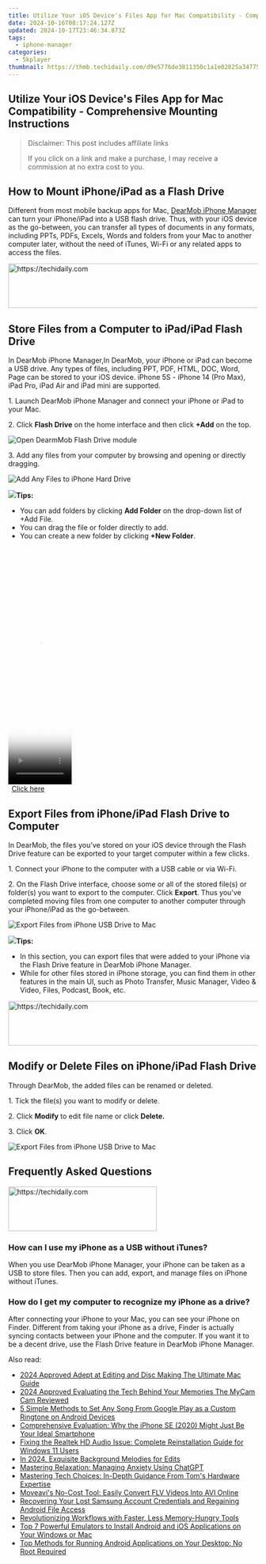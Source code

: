 ```yaml
---
title: Utilize Your iOS Device's Files App for Mac Compatibility - Comprehensive Mounting Instructions
date: 2024-10-16T08:17:24.127Z
updated: 2024-10-17T23:46:34.873Z
tags:
  - iphone-manager
categories:
  - 5kplayer
thumbnail: https://thmb.techidaily.com/d9e5776de3811350c1a1e02825a34775cfed017b7d72a415b115da4cadd107c4.jpg
---
```


## Utilize Your iOS Device's Files App for Mac Compatibility - Comprehensive Mounting Instructions

>  Disclaimer: This post includes affiliate links
>
>  If you click on a link and make a purchase, I may receive a commission at no extra cost to you.
>

## How to Mount iPhone/iPad as a Flash Drive

Different from most mobile backup apps for Mac, [DearMob iPhone Manager](https://tools.techidaily.com/5kplayer/iphone-manager/) can turn your iPhone/iPad into a USB flash drive. Thus, with your iOS device as the go-between, you can transfer all types of documents in any formats, including PPTs, PDFs, Excels, Words and folders from your Mac to another computer later, without the need of iTunes, Wi-Fi or any related apps to access the files.

<!-- affiliate ads begin -->
<a href="https://electronicx.pxf.io/c/5597632/1166360/14483" target="_top" id="1166360">
  <img src="//a.impactradius-go.com/display-ad/14483-1166360" border="0" alt="https://techidaily.com" width="728" height="90"/>
</a>
<img height="0" width="0" src="https://electronicx.pxf.io/i/5597632/1166360/14483" style="position:absolute;visibility:hidden;" border="0" />
<!-- affiliate ads end -->

## Store Files from a Computer to iPad/iPad Flash Drive

In DearMob iPhone Manager,In DearMob, your iPhone or iPad can become a USB drive. Any types of files, including PPT, PDF, HTML, DOC, Word, Page can be stored to your iOS device. iPhone 5S - iPhone 14 (Pro Max), iPad Pro, iPad Air and iPad mini are supported.

1\. Launch DearMob iPhone Manager and connect your iPhone or iPad to your Mac.

2\. Click **Flash Drive** on the home interface and then click **+Add** on the top.

![Open DearmMob Flash Drive module](https://www.5kplayer.com/user-guide/images/userguide-how/flash-drive-dearmob.jpg) 

3\. Add any files from your computer by browsing and opening or directly dragging. 

![Add Any Files to iPhone Hard Drive](https://www.5kplayer.com/user-guide/images/userguide-how/add-files-from-mac-to-iphone.jpg) 

![](https://www.5kplayer.com/user-guide/images/userguide-how/tips-icon.png)**Tips:**

* You can add folders by clicking **Add Folder** on the drop-down list of +Add File.
* You can drag the file or folder directly to add.
* You can create a new folder by clicking **+New Folder**.

<!-- affiliate ads begin -->
<span id="1977004">
					<video width="128" height="480" style="cursor:pointer"
           poster="//a.impactradius-go.com/display-clicktoplayimage/1977004.png"
           onclick="if(!this.playClicked){this.play();this.setAttribute('controls',true);this.playClicked=true;}">
	   <source src="//a.impactradius-go.com/display-ad/22993-1977004">
	   <img src="//a.impactradius-go.com/display-clicktoplayimage/1977004.png" style="border: none; height: 100%; width: 100%; object-fit: contain">
	</video>
	<div style="width:80px;text-align:center"><a href="javascript:window.open(decodeURIComponent('https%3A%2F%2Fhomestyler.sjv.io%2Fc%2F5597632%2F1977004%2F22993'), '_blank');void(0);">Click here</a></div>
</span>
<img height="0" width="0" src="https://imp.pxf.io/i/5597632/1977004/22993" style="position:absolute;visibility:hidden;" border="0" />
<!-- affiliate ads end -->

## Export Files from iPhone/iPad Flash Drive to Computer

In DearMob, the files you've stored on your iOS device through the Flash Drive feature can be exported to your target computer within a few clicks. 

1\. Connect your iPhone to the computer with a USB cable or via Wi-Fi. 

 2\. On the Flash Drive interface, choose some or all of the stored file(s) or folder(s) you want to export to the computer. Click **Export**. Thus you've completed moving files from one computer to another computer through your iPhone/iPad as the go-between.

![Export Files from iPhone USB Drive to Mac](https://www.5kplayer.com/user-guide/images/userguide-how/export-files-usb-device-mac.jpg) 

![](https://www.5kplayer.com/user-guide/images/userguide-how/tips-icon.png)**Tips:**

* In this section, you can export files that were added to your iPhone via the Flash Drive feature in DearMob iPhone Manager.
* While for other files stored in iPhone storage, you can find them in other features in the main UI, such as Photo Transfer, Music Manager, Video & Video, Files, Podcast, Book, etc.

<!-- affiliate ads begin -->
<a href="https://aligracehair.sjv.io/c/5597632/1925489/19272" target="_top" id="1925489">
  <img src="//a.impactradius-go.com/display-ad/19272-1925489" border="0" alt="https://techidaily.com" width="728" height="90"/>
</a>
<img height="0" width="0" src="https://aligracehair.sjv.io/i/5597632/1925489/19272" style="position:absolute;visibility:hidden;" border="0" />
<!-- affiliate ads end -->

## Modify or Delete Files on iPhone/iPad Flash Drive

Through DearMob, the added files can be renamed or deleted. 

1\. Tick the file(s) you want to modify or delete.

 2\. Click **Modify** to edit file name or click **Delete.**

3\. Click **OK**.

![Export Files from iPhone USB Drive to Mac](https://www.5kplayer.com/user-guide/images/userguide-how/edit-file-name-usb-device-mac.jpg) 

## Frequently Asked Questions

<!-- affiliate ads begin -->
<a href="https://aligracehair.sjv.io/c/5597632/1925484/19272" target="_top" id="1925484">
  <img src="//a.impactradius-go.com/display-ad/19272-1925484" border="0" alt="https://techidaily.com" width="300" height="90"/>
</a>
<img height="0" width="0" src="https://aligracehair.sjv.io/i/5597632/1925484/19272" style="position:absolute;visibility:hidden;" border="0" />
<!-- affiliate ads end -->

### How can I use my iPhone as a USB without iTunes?

When you use DearMob iPhone Manager, your iPhone can be taken as a USB to store files. Then you can add, export, and manage files on iPhone without iTunes.

### How do I get my computer to recognize my iPhone as a drive?

After connecting your iPhone to your Mac, you can see your iPhone on Finder. Different from taking your iPhone as a drive, Finder is actually syncing contacts between your iPhone and the computer. If you want it to be a decent drive, use the Flash Drive feature in DearMob iPhone Manager.

<ins class="adsbygoogle"
     style="display:block"
     data-ad-format="autorelaxed"
     data-ad-client="ca-pub-7571918770474297"
     data-ad-slot="1223367746"></ins>

<ins class="adsbygoogle"
     style="display:block"
     data-ad-client="ca-pub-7571918770474297"
     data-ad-slot="8358498916"
     data-ad-format="auto"
     data-full-width-responsive="true"></ins>

<span class="atpl-alsoreadstyle">Also read:</span>
<div><ul>
<li><a href="https://extra-lessons.techidaily.com/2024-approved-adept-at-editing-and-disc-making-the-ultimate-mac-guide/"><u>2024 Approved Adept at Editing and Disc Making The Ultimate Mac Guide</u></a></li>
<li><a href="https://video-capture.techidaily.com/2024-approved-evaluating-the-tech-behind-your-memories-the-mycam-cam-reviewed/"><u>2024 Approved Evaluating the Tech Behind Your Memories The MyCam Cam Reviewed</u></a></li>
<li><a href="https://os-tips.techidaily.com/5-simple-methods-to-set-any-song-from-google-play-as-a-custom-ringtone-on-android-devices/"><u>5 Simple Methods to Set Any Song From Google Play as a Custom Ringtone on Android Devices</u></a></li>
<li><a href="https://buynow-info.techidaily.com/comprehensive-evaluation-why-the-iphone-se-2020-might-just-be-your-ideal-smartphone/"><u>Comprehensive Evaluation: Why the iPhone SE (2020) Might Just Be Your Ideal Smartphone</u></a></li>
<li><a href="https://tech-hub.techidaily.com/fixing-the-realtek-hd-audio-issue-complete-reinstallation-guide-for-windows-11-users/"><u>Fixing the Realtek HD Audio Issue: Complete Reinstallation Guide for Windows 11 Users</u></a></li>
<li><a href="https://some-techniques.techidaily.com/in-2024-exquisite-background-melodies-for-edits/"><u>In 2024, Exquisite Background Melodies for Edits</u></a></li>
<li><a href="https://tech-hub.techidaily.com/mastering-relaxation-managing-anxiety-using-chatgpt/"><u>Mastering Relaxation: Managing Anxiety Using ChatGPT</u></a></li>
<li><a href="https://techidaily.com/mastering-tech-choices-in-depth-guidance-from-toms-hardware-expertise/"><u>Mastering Tech Choices: In-Depth Guidance From Tom's Hardware Expertise</u></a></li>
<li><a href="https://tech-recovery.techidaily.com/moveavis-no-cost-tool-easily-convert-flv-videos-into-avi-online/"><u>Moveavi's No-Cost Tool: Easily Convert FLV Videos Into AVI Online</u></a></li>
<li><a href="https://os-tips.techidaily.com/recovering-your-lost-samsung-account-credentials-and-regaining-android-file-access/"><u>Recovering Your Lost Samsung Account Credentials and Regaining Android File Access</u></a></li>
<li><a href="https://win11.techidaily.com/revolutionizing-workflows-with-faster-less-memory-hungry-tools/"><u>Revolutionizing Workflows with Faster, Less Memory-Hungry Tools</u></a></li>
<li><a href="https://os-tips.techidaily.com/top-7-powerful-emulators-to-install-android-and-ios-applications-on-your-windows-or-mac/"><u>Top 7 Powerful Emulators to Install Android and iOS Applications on Your Windows or Mac</u></a></li>
<li><a href="https://os-tips.techidaily.com/top-methods-for-running-android-applications-on-your-desktop-no-root-required/"><u>Top Methods for Running Android Applications on Your Desktop: No Root Required</u></a></li>
</ul></div>

